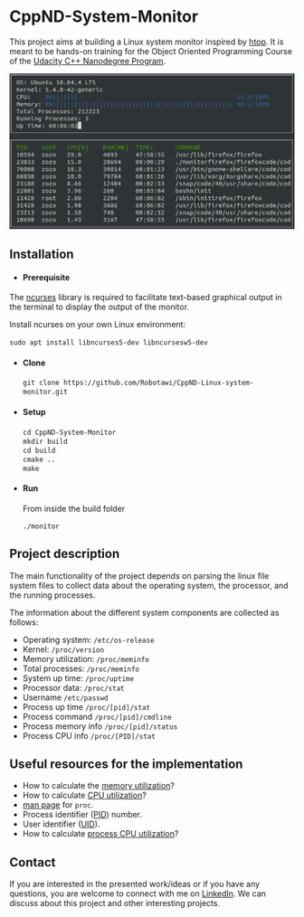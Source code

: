 # CppND-System-Monitor

This project aims at building a Linux system monitor inspired by [htop](https://github.com/hishamhm/htop). It is meant to be hands-on training for the Object Oriented Programming Course of the [Udacity C++ Nanodegree Program](https://www.udacity.com/course/c-plus-plus-nanodegree--nd213). 

![System Monitor](images/monitor.png)

## Installation

- #### Prerequisite
The [ncurses](https://www.gnu.org/software/ncurses/) library is required to  facilitate text-based graphical output in the terminal to display the output of the monitor.

Install ncurses on your own Linux environment:

`sudo apt install libncurses5-dev libncursesw5-dev`

- #### Clone 
    ```
    git clone https://github.com/Robotawi/CppND-Linux-system-monitor.git
    ```

- #### Setup
    ```
    cd CppND-System-Monitor
    mkdir build 
    cd build
    cmake ..
    make
    ```
- #### Run
    From inside the build folder
    ```
    ./monitor
    ```
## Project description
The main functionality of the project depends on parsing the linux file system files to collect data about the operating system, the processor, and the running processes.

The information about the different system components are collected as follows:
- Operating system: `/etc/os-release`
- Kernel: `/proc/version`
- Memory utilization: `/proc/meminfo`
- Total processes: `/proc/meminfo`
- System up time: `/proc/uptime`
- Processor data: `/proc/stat`
- Username `/etc/passwd`
- Process up time `/proc/[pid]/stat`
- Process command `/proc/[pid]/cmdline`
- Process memory info `/proc/[pid]/status`
- Process CPU info `/proc/[PID]/stat`
  
## Useful resources for the implementation
- How to calculate the [memory utilization](/proc/uptime)?
- How to calculate [CPU utilization](https://stackoverflow.com/questions/23367857/accurate-calculation-of-cpu-usage-given-in-percentage-in-linux)?
- [man page](http://man7.org/linux/man-pages/man5/proc.5.html) for `proc`.
- Process identifier ([PID](https://en.wikipedia.org/wiki/Process_identifier)) number.
- User identifier ([UID](https://en.wikipedia.org/wiki/User_identifier)).
- How to calculate [process CPU utilization](https://stackoverflow.com/questions/16726779/how-do-i-get-the-total-cpu-usage-of-an-application-from-proc-pid-stat/16736599#16736599)?
  

## Contact
If you are interested in the presented work/ideas or if you have any questions, you are welcome to connect with me on [LinkedIn](https://www.linkedin.com/in/mohraess). We can discuss about this project and other interesting projects.